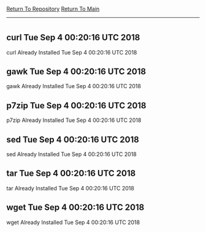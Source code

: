 [Return To Repository](https://github.com/deathbybandaid/piholeparser/)
[Return To Main](https://github.com/deathbybandaid/piholeparser/blob/master/RecentRunLogs/Mainlog.md)
____________________________________
# 
## curl Tue Sep 4 00:20:16 UTC 2018
curl Already Installed Tue Sep 4 00:20:16 UTC 2018
## gawk Tue Sep 4 00:20:16 UTC 2018
gawk Already Installed Tue Sep 4 00:20:16 UTC 2018
## p7zip Tue Sep 4 00:20:16 UTC 2018
p7zip Already Installed Tue Sep 4 00:20:16 UTC 2018
## sed Tue Sep 4 00:20:16 UTC 2018
sed Already Installed Tue Sep 4 00:20:16 UTC 2018
## tar Tue Sep 4 00:20:16 UTC 2018
tar Already Installed Tue Sep 4 00:20:16 UTC 2018
## wget Tue Sep 4 00:20:16 UTC 2018
wget Already Installed Tue Sep 4 00:20:16 UTC 2018
